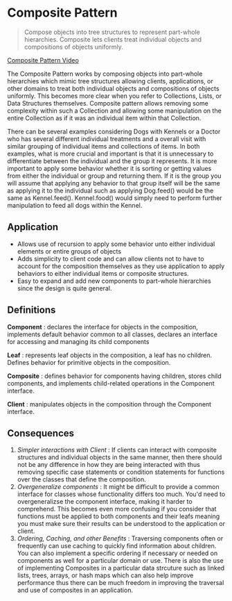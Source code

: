 # Composite Pattern

> Compose objects into tree structures to represent part-whole hierarchies. Composite lets clients treat individual objects and compositions of objects uniformly.

[Composite Pattern Video](https://youtu.be/O03_XasKV6I)

The Composite Pattern works by composing objects into part-whole hierarchies which mimic tree structures allowing clients, applications, or other domains to treat both individual objects and compositions of objects uniformly. This becomes more clear when you refer to Collections, Lists, or Data Structures themselves. Composite pattern allows removing some complexity within such a Collection and allowing some manipulation on the entire Collection as if it was an individual item within that Collection.

There can be several examples considering Dogs with Kennels or a Doctor who has several different individual treatments and a overall visit with similar grouping of individual items and collections of items. In both examples, what is more crucial and important is that it is unnecessary to differentiate between the individual and the group it represents. It is more important to apply some behavior whether it is sorting or getting values from either the individual or group and returning them. If it is the group you will assume that applying any behavior to that group itself will be the same as applying it to the individual such as applying Dog.feed() would be the same as Kennel.feed(). Kennel.food() would simply need to perform further manipulation to feed all dogs within the Kennel.

## Application
- Allows use of recursion to apply some behavior unto either individual elements or entire groups of objects 
- Adds simplicity to client code and can allow clients not to have to account for the composition themselves as they use application to apply behaviors to either individual items or composite structures.
- Easy to expand and add new components to part-whole hierarchies since the design is quite general.

## Definitions
**Component**
: declares the interface for objects in the composition, implements default behavior common to all classes, declares an interface for accessing and managing its child components

**Leaf**
: represents leaf objects in the composition, a leaf has no children. Defines behavior for primitive objects in the composition.

**Composite**
: defines behavior for components having children, stores child components, and implements child-related operations in the Component interface.

**Client**
: manipulates objects in the composition through the Component interface.

## Consequences

1. *Simpler interactions with Client*
: If clients can interact with composite structures and individual objects in the same manner, then there should not be any difference in how they are being interacted with thus removing specific case statements or condition statements for functions over the classes that define the composition.
2. *Overgeneralize components*
: It might be difficult to provide a common interface for classes whose functionality differs too much. You'd need to overgeneralizse the component interface, making it harder to comprehend. This becomes even more confusing if you consider that functions must be applied to both components and their leafs meaning you must make sure their results can be understood to the application or client.
3. *Ordering, Caching, and other Benefits*
: Traversing components often or frequently can use caching to quickly find information about children. You can also implement a specific ordering if necessary or needed on components as well for a particular domain or use. There is also the use of implementing Composites in a particular data strcuture such as linked lists, trees, arrays, or hash maps which can also help improve performance thus there can be much freedom in improving the traversal and use of composites in an application.

